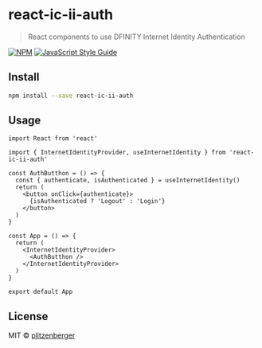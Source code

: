 # react-ic-ii-auth

> React components to use DFINITY Internet Identity Authentication

[![NPM](https://img.shields.io/npm/v/react-ic-ii-auth.svg)](https://www.npmjs.com/package/@bendcircular/react-ic-ii-auth) [![JavaScript Style Guide](https://img.shields.io/badge/code_style-standard-brightgreen.svg)](https://standardjs.com)

## Install

```bash
npm install --save react-ic-ii-auth
```

## Usage

```tsx
import React from 'react'

import { InternetIdentityProvider, useInternetIdentity } from 'react-ic-ii-auth'

const AuthButthon = () => {
  const { authenticate, isAuthenticated } = useInternetIdentity()
  return (
    <button onClick={authenticate}>
      {isAuthenticated ? 'Logout' : 'Login'}
    </button>
  )
}

const App = () => {
  return (
    <InternetIdentityProvider>
      <AuthButthon />
    </InternetIdentityProvider>
  )
}

export default App
```

## License

MIT © [plitzenberger](https://github.com/plitzenberger)
